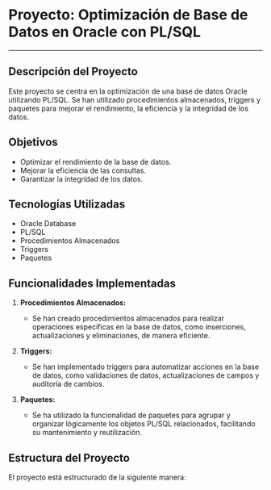 # Proyecto: Optimización de Base de Datos en Oracle con PL/SQL

---

## Descripción del Proyecto

Este proyecto se centra en la optimización de una base de datos Oracle utilizando PL/SQL. Se han utilizado procedimientos almacenados, triggers y paquetes para mejorar el rendimiento, la eficiencia y la integridad de los datos.

## Objetivos

- Optimizar el rendimiento de la base de datos.
- Mejorar la eficiencia de las consultas.
- Garantizar la integridad de los datos.

## Tecnologías Utilizadas

- Oracle Database
- PL/SQL
- Procedimientos Almacenados
- Triggers
- Paquetes

## Funcionalidades Implementadas

1. **Procedimientos Almacenados:**
   - Se han creado procedimientos almacenados para realizar operaciones específicas en la base de datos, como inserciones, actualizaciones y eliminaciones, de manera eficiente.

2. **Triggers:**
   - Se han implementado triggers para automatizar acciones en la base de datos, como validaciones de datos, actualizaciones de campos y auditoría de cambios.

3. **Paquetes:**
   - Se ha utilizado la funcionalidad de paquetes para agrupar y organizar lógicamente los objetos PL/SQL relacionados, facilitando su mantenimiento y reutilización.

## Estructura del Proyecto

El proyecto está estructurado de la siguiente manera:

